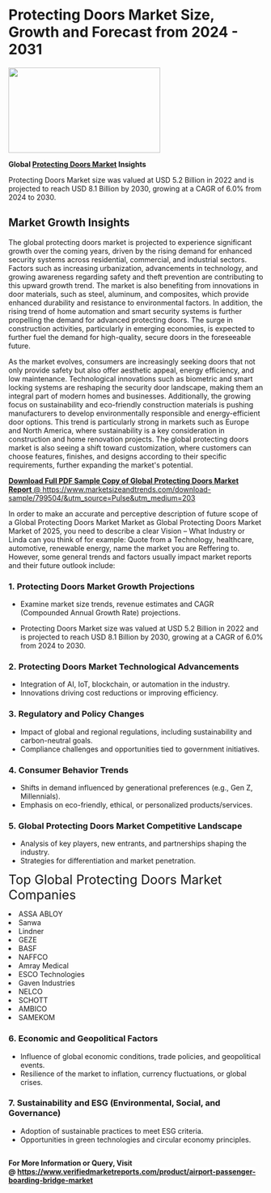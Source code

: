 <H1>Protecting Doors Market Size, Growth and Forecast from 2024 - 2031</H1><img class="aligncenter size-medium wp-image-584254" src="https://thirdeyenews.in/wp-content/uploads/2024/09/Global-Market-Research-300x168.jpeg" alt="" width="300" height="168" /><p><strong>Global&nbsp;<a href="https://www.marketsizeandtrends.com/download-sample/799504/&amp;utm_source=Pulse&amp;utm_medium=203">Protecting Doors Market</a> Insights</strong></p><p>Protecting Doors Market size was valued at USD 5.2 Billion in 2022 and is projected to reach USD 8.1 Billion by 2030, growing at a CAGR of 6.0% from 2024 to 2030.</p><p><h2>Market Growth Insights</h2> <p>The global protecting doors market is projected to experience significant growth over the coming years, driven by the rising demand for enhanced security systems across residential, commercial, and industrial sectors. Factors such as increasing urbanization, advancements in technology, and growing awareness regarding safety and theft prevention are contributing to this upward growth trend. The market is also benefiting from innovations in door materials, such as steel, aluminum, and composites, which provide enhanced durability and resistance to environmental factors. In addition, the rising trend of home automation and smart security systems is further propelling the demand for advanced protecting doors. The surge in construction activities, particularly in emerging economies, is expected to further fuel the demand for high-quality, secure doors in the foreseeable future.</p> <p><a href="#"></a></p> <p>As the market evolves, consumers are increasingly seeking doors that not only provide safety but also offer aesthetic appeal, energy efficiency, and low maintenance. Technological innovations such as biometric and smart locking systems are reshaping the security door landscape, making them an integral part of modern homes and businesses. Additionally, the growing focus on sustainability and eco-friendly construction materials is pushing manufacturers to develop environmentally responsible and energy-efficient door options. This trend is particularly strong in markets such as Europe and North America, where sustainability is a key consideration in construction and home renovation projects. The global protecting doors market is also seeing a shift toward customization, where customers can choose features, finishes, and designs according to their specific requirements, further expanding the market's potential.</p> <p><a href="#"></p><p><span class=""><strong>Download Full PDF Sample Copy of Global Protecting Doors Market Report</strong> @ <a href="https://www.marketsizeandtrends.com/download-sample/799504/&amp;utm_source=Pulse&amp;utm_medium=203" target="_blank">https://www.marketsizeandtrends.com/download-sample/799504/&amp;utm_source=Pulse&amp;utm_medium=203</a></span></p><p>In order to make an accurate and perceptive description of future scope of a Global&nbsp;Protecting Doors Market Market as Global&nbsp;Protecting Doors Market Market of 2025, you need to describe a clear Vision &ndash; What Industry or Linda can you think of for example: Quote from a Technology, healthcare, automotive, renewable energy, name the market you are Reffering to. However, some general trends and factors usually impact market reports and their future outlook include:</p><h3>1.&nbsp;<strong>Protecting Doors Market Growth Projections</strong></h3><ul><li>Examine market size trends, revenue estimates and CAGR (Compounded Annual Growth Rate) projections.</li><li><p>Protecting Doors Market size was valued at USD 5.2 Billion in 2022 and is projected to reach USD 8.1 Billion by 2030, growing at a CAGR of 6.0% from 2024 to 2030.</p></li></ul><h3>2.&nbsp;<strong>Protecting Doors Market Technological Advancements</strong></h3><ul><li>Integration of AI, IoT, blockchain, or automation in the industry.</li><li>Innovations driving cost reductions or improving efficiency.</li></ul><h3>3.&nbsp;<strong>Regulatory and Policy Changes</strong></h3><ul><li>Impact of global and regional regulations, including sustainability and carbon-neutral goals.</li><li>Compliance challenges and opportunities tied to government initiatives.</li></ul><h3>4.&nbsp;<strong>Consumer Behavior Trends</strong></h3><ul><li>Shifts in demand influenced by generational preferences (e.g., Gen Z, Millennials).</li><li>Emphasis on eco-friendly, ethical, or personalized products/services.</li></ul><h3>5.&nbsp;<strong>Global Protecting Doors Market Competitive Landscape</strong></h3><ul><li>Analysis of key players, new entrants, and partnerships shaping the industry.</li><li>Strategies for differentiation and market penetration.</li></ul><p data-pm-slice="1 1 []"><span style="color: inherit; font-family: inherit; font-size: 25px;">Top Global Protecting Doors Market Companies</span></p><div class="" data-test-id=""><p><li>ASSA ABLOY</li><li> Sanwa</li><li> Lindner</li><li> GEZE</li><li> BASF</li><li> NAFFCO</li><li> Amray Medical</li><li> ESCO Technologies</li><li> Gaven Industries</li><li> NELCO</li><li> SCHOTT</li><li> AMBICO</li><li> SAMEKOM</li></p></div><h3>6.&nbsp;<strong>Economic and Geopolitical Factors</strong></h3><ul><li>Influence of global economic conditions, trade policies, and geopolitical events.</li><li>Resilience of the market to inflation, currency fluctuations, or global crises.</li></ul><h3>7.&nbsp;<strong>Sustainability and ESG (Environmental, Social, and Governance)</strong></h3><ul><li>Adoption of sustainable practices to meet ESG criteria.</li><li>Opportunities in green technologies and circular economy principles.</li></ul><h2><strong style="font-size: 14px;">For More Information or Query, Visit @&nbsp;</strong><a style="background-color: #ffffff; font-size: 14px;" href="https://www.marketsizeandtrends.com/report/protecting-doors-market/" target="_blank">https://www.verifiedmarketreports.com/product/airport-passenger-boarding-bridge-market</a></h2>
